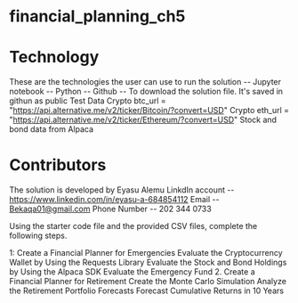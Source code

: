 # financial_planning_ch5
# Technology 
 These are the technologies the user can use to run the solution -- Jupyter notebook  -- Python -- Github -- To download the solution file. It's saved in githun as public
Test Data 
Crypto btc_url = "https://api.alternative.me/v2/ticker/Bitcoin/?convert=USD"
Crypto eth_url = "https://api.alternative.me/v2/ticker/Ethereum/?convert=USD"
Stock and bond data from Alpaca
 # Contributors 
 The solution is developed by Eyasu Alemu LinkdIn account -- https://www.linkedin.com/in/eyasu-a-684854112 Email -- Bekaqa01@gmail.com Phone Number -- 202 344 0733



Using the starter code file and the provided CSV files, complete the following steps.

1: Create a Financial Planner for Emergencies
    Evaluate the Cryptocurrency Wallet by Using the Requests Library
    Evaluate the Stock and Bond Holdings by Using the Alpaca SDK
    Evaluate the Emergency Fund
2. Create a Financial Planner for Retirement
    Create the Monte Carlo Simulation
    Analyze the Retirement Portfolio Forecasts
    Forecast Cumulative Returns in 10 Years
